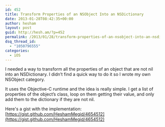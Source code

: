 ```yaml
---
id: 452
title: Transform Properties of an NSObject Into an NSDictionary
date: 2013-01-28T08:42:35+00:00
author: hesham
layout: post
guid: http://hesh.am/?p=452
permalink: /2013/01/28/transform-properties-of-an-nsobject-into-an-nsdictionary/
dsq_thread_id:
  - "1050796555"
categories:
  - iOS
---
```

I needed a way to transform all the properties of an object that are not nil into an NSDictionary. I didn&#8217;t find a quick way to do it so I wrote my own NSObject category.

It uses the Objective-C runtime and the idea is really simple. I get a list of properties of the object&#8217;s class, loop on them getting their value, and only add them to the dictionary if they are not nil.

Here's a gist with the implementation: [https://gist.github.com/HeshamMegid/4654512](https://gist.github.com/HeshamMegid/4654512)

